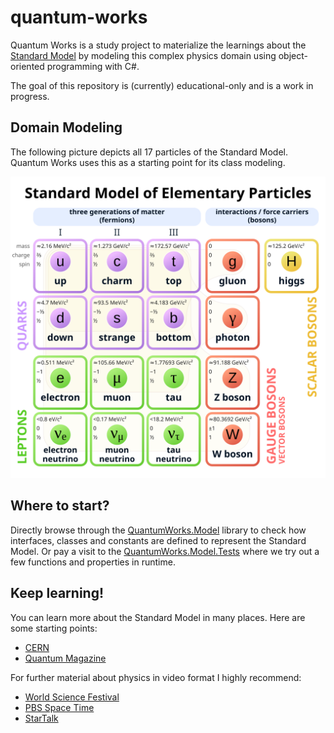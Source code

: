 # quantum-works

Quantum Works is a study project to materialize the learnings about the [Standard Model](https://en.wikipedia.org/wiki/Standard_Model) by modeling this complex physics domain using object-oriented programming with C#.

The goal of this repository is (currently) educational-only and is a work in progress.

## Domain Modeling

The following picture depicts all 17 particles of the Standard Model. Quantum Works uses this as a starting point for its class modeling.

![Standard Model of Elementary Particles](docs/images/Standard_Model_of_Elementary_Particles.svg.png)

## Where to start?

Directly browse through the [QuantumWorks.Model](https://github.com/azborgonovo/quantum-works/tree/main/src/QuantumWorks.Model) library to check how interfaces, classes and constants are defined to represent the Standard Model. Or pay a visit to the [QuantumWorks.Model.Tests](https://github.com/azborgonovo/quantum-works/tree/main/test/QuantumWorks.Model.Tests) where we try out a few functions and properties in runtime.  

## Keep learning!

You can learn more about the Standard Model in many places. Here are some starting points:

- [CERN](https://home.cern/science/physics/standard-model)
- [Quantum Magazine](https://www.quantamagazine.org/a-new-map-of-the-standard-model-of-particle-physics-20201022/)

For further material about physics in video format I highly recommend:

- [World Science Festival](https://www.youtube.com/@WorldScienceFestival)
- [PBS Space Time](https://www.youtube.com/c/pbsspacetime)
- [StarTalk](https://www.youtube.com/@StarTalk)